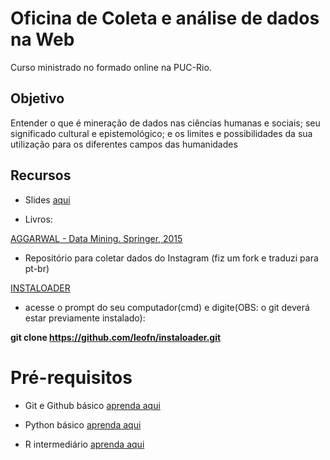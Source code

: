 # Oficina de Coleta e análise de dados na Web

Curso ministrado no formado online na PUC-Rio. 

## Objetivo

Entender o que é mineração de dados nas ciências humanas e sociais; seu significado cultural e epistemológico; e os limites e possibilidades da sua utilização para os diferentes campos das humanidades

## Recursos

- Slides [aqui](https://docs.google.com/presentation/d/1WhOY3DrlpWGldIDTBUneWG8hTY2_DyuOGw9rhGAgQ60/edit?usp=sharing)

- Livros: 

[AGGARWAL - Data Mining. Springer, 2015](https://doc.lagout.org/Others/Data%20Mining/Data%20Mining_%20The%20Textbook%20%5BAggarwal%202015-04-14%5D.pdf)

- Repositório para coletar dados do Instagram (fiz um fork e traduzi para pt-br)

[INSTALOADER](https://github.com/leofn/instaloader)

- acesse o prompt do seu computador(cmd) e digite(OBS: o git deverá estar previamente instalado):

**git clone https://github.com/leofn/instaloader.git**

# Pré-requisitos

- Git e Github básico [aprenda aqui](https://www.youtube.com/watch?v=I9Atm-25fXE)

- Python básico [aprenda aqui](http://www.larhud.ibict.br/python/)

- R intermediário [aprenda aqui](https://materiais-estudo-r.netlify.app/)


